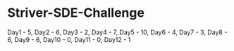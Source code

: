 # Striver-SDE-Challenge

Day1 - 5,
Day2 - 6,
Day3 - 2,
Day4 - 7,
Day5 - 10,
Day6 - 4,
Day7 - 3,
Day8 - 6,
Day9 - 6,
Day10 - 0,
Day11 - 0,
Day12 - 1
